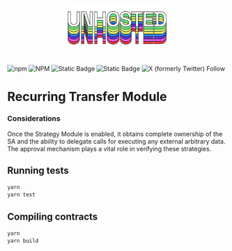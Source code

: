 # <p align="center"><img src="logo.png" alt="Unhosted" height="100px"></p>

![npm](https://img.shields.io/npm/v/%40unhosted%2Fhandlers?style=for-the-badge)
![NPM](https://img.shields.io/npm/l/%40unhosted%2Fhandlers?style=for-the-badge)
![Static Badge](https://img.shields.io/badge/framework-hardhat-yellow?style=for-the-badge)
![Static Badge](https://img.shields.io/badge/Solidity-0.8.17-orange?style=for-the-badge)
![X (formerly Twitter) Follow](https://img.shields.io/twitter/follow/unh0sted?style=for-the-badge)

# Recurring Transfer Module

### Considerations

Once the Strategy Module is enabled, it obtains complete ownership of the SA and the ability to delegate calls for executing any external arbitrary data. The approval mechanism plays a vital role in verifying these strategies.

## Running tests

```bash
yarn
yarn test
```

## Compiling contracts

```bash
yarn
yarn build
```
